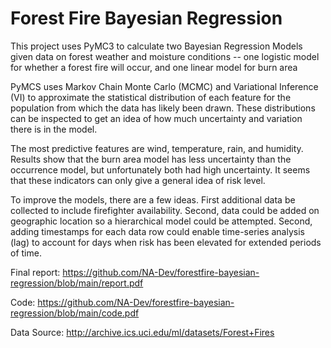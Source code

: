 # Forest Fire Bayesian Regression



This project uses PyMC3 to calculate two Bayesian Regression Models given data on forest weather and moisture conditions -- one logistic model for whether a forest fire will occur, and one linear model for burn area 

PyMCS uses Markov Chain Monte Carlo (MCMC) and Variational Inference (VI) to approximate the statistical distribution of each feature for the population from which the data has likely been drawn. These distributions can be inspected to get an idea of how much uncertainty and variation there is in the model.

The most predictive features are wind, temperature, rain, and humidity. Results show that the burn area model has less uncertainty than the occurrence model, but unfortunately both had high uncertainty. It seems that these indicators can only give a general idea of risk level.

To improve the models, there are a few ideas. First additional data be collected to include firefighter availability. Second, data could be added on geographic location so a hierarchical model could be attempted. Second, adding timestamps for each data row could enable time-series analysis (lag) to account for days when risk has been elevated for extended periods of time.



Final report: https://github.com/NA-Dev/forestfire-bayesian-regression/blob/main/report.pdf

Code: https://github.com/NA-Dev/forestfire-bayesian-regression/blob/main/code.pdf

Data Source: http://archive.ics.uci.edu/ml/datasets/Forest+Fires

